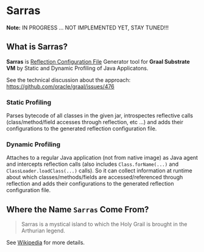 # Sarras

**Note:** IN PROGRESS ... NOT IMPLEMENTED YET, STAY TUNED!!!

## What is Sarras?

**Sarras** is [Reflection Configuration File](https://github.com/oracle/graal/blob/master/substratevm/REFLECTION.md) Generator tool for **Graal Substrate VM** by Static and Dynamic Profiling of Java Applicatons.

See the technical discussion about the approach: https://github.com/oracle/graal/issues/476

### Static Profiling

Parses bytecode of all classes in the given jar, introspectes reflective calls (class/method/field accesses through reflection, etc ...) and adds their configurations to the generated reflection configuration file.

### Dynamic Profiling

Attaches to a regular Java application (not from native image) as Java agent and intercepts reflection calls (also includes `Class.forName(...)` and `ClassLoader.loadClass(...)` calls). So it can collect information at runtime about which classes/methods/fields are accessed/referenced through reflection and adds their configurations to the generated reflection configuration file.

## Where the Name `Sarras` Come From?
> Sarras is a mystical island to which the Holy Grail is brought in the Arthurian legend. 

See [Wikipedia](https://en.wikipedia.org/wiki/Sarras) for more details.

